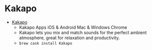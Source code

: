 # Kakapo
- [Kakapo](http://www.kakapo.co/app.html)
  -  Kakapo Apps iOS & Android Mac & Windows Chrome
  - Kakapo lets you mix and match sounds for the perfect ambient atmosphere, great for relaxation and productivity.
  - `brew cask install Kakapo`
